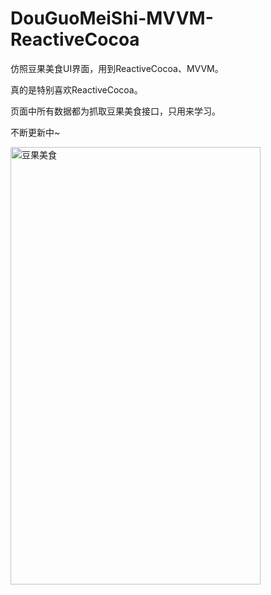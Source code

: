 # DouGuoMeiShi-MVVM-ReactiveCocoa

仿照豆果美食UI界面，用到ReactiveCocoa、MVVM。

真的是特别喜欢ReactiveCocoa。

页面中所有数据都为抓取豆果美食接口，只用来学习。

不断更新中~


<img src="http://img.hb.aicdn.com/9eccf8d03bf34b456c6cabb4aba12736e165cd2526cdf9-AOJz0e_fw658" width="400px" height="700px" alt="豆果美食">



